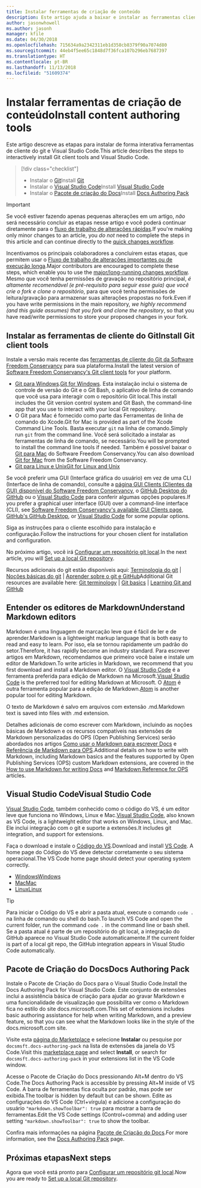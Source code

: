 ```yaml
---
title: Instalar ferramentas de criação de conteúdo
description: Este artigo ajuda a baixar e instalar as ferramentas cliente necessárias para o Git e para editar arquivos de markdown.
author: jasonwhowell
ms.author: jasonh
manager: kfile
ms.date: 04/30/2018
ms.openlocfilehash: 715634a9a2342311eb1d358cb8379f90a7074d80
ms.sourcegitcommit: 44eb4f5ee65c1848d7f36fca107b296eb7687397
ms.translationtype: HT
ms.contentlocale: pt-BR
ms.lasthandoff: 11/13/2018
ms.locfileid: "51609374"
---
```

# <a name="install-content-authoring-tools"></a><span data-ttu-id="c8b85-103">Instalar ferramentas de criação de conteúdo</span><span class="sxs-lookup"><span data-stu-id="c8b85-103">Install content authoring tools</span></span>

<span data-ttu-id="c8b85-104">Este artigo descreve as etapas para instalar de forma interativa ferramentas de cliente do git e Visual Studio Code.</span><span class="sxs-lookup"><span data-stu-id="c8b85-104">This article describes the steps to interactively install Git client tools and Visual Studio Code.</span></span>
> [!div class="checklist"]
> * <span data-ttu-id="c8b85-105">Instalar o [Git](https://git-scm.com/)</span><span class="sxs-lookup"><span data-stu-id="c8b85-105">Install [Git](https://git-scm.com/)</span></span>
> * <span data-ttu-id="c8b85-106">Instalar o [Visual Studio Code](https://code.visualstudio.com/)</span><span class="sxs-lookup"><span data-stu-id="c8b85-106">Install [Visual Studio Code](https://code.visualstudio.com/)</span></span>
> * <span data-ttu-id="c8b85-107">Instalar o [Pacote de criação do Docs](https://marketplace.visualstudio.com/items?itemName=docsmsft.docs-authoring-pack)</span><span class="sxs-lookup"><span data-stu-id="c8b85-107">Install [Docs Authoring Pack](https://marketplace.visualstudio.com/items?itemName=docsmsft.docs-authoring-pack)</span></span>

>[!IMPORTANT]
> <span data-ttu-id="c8b85-108">Se você estiver fazendo apenas pequenas alterações em um artigo, *não* será necessário concluir as etapas nesse artigo e você poderá continuar diretamente para o [fluxo de trabalho de alterações rápidas](index.md#quick-edits-to-existing-documents).</span><span class="sxs-lookup"><span data-stu-id="c8b85-108">If you're making only minor changes to an article, you *do not* need to complete the steps in this article and can continue directly to the [quick changes workflow](index.md#quick-edits-to-existing-documents).</span></span>
>
> <span data-ttu-id="c8b85-109">Incentivamos os principais colaboradores a concluírem estas etapas, que permitem usar o [Fluxo de trabalho de alterações importantes ou de execução longa](how-to-write-workflows-major.md).</span><span class="sxs-lookup"><span data-stu-id="c8b85-109">Major contributors are encouraged to complete these steps, which enable you to use the [major/long-running changes workflow](how-to-write-workflows-major.md).</span></span> <span data-ttu-id="c8b85-110">Mesmo que você tenha permissões de gravação no repositório principal, *é altamente recomendável (e pré-requisito para seguir esse guia) que você crie o fork e clone o repositório*, para que você tenha permissões de leitura/gravação para armazenar suas alterações propostas no fork.</span><span class="sxs-lookup"><span data-stu-id="c8b85-110">Even if you have write permissions in the main repository, *we highly recommend (and this guide assumes) that you fork and clone the repository*, so that you have read/write permissions to store your proposed changes in your fork.</span></span>

## <a name="install-git-client-tools"></a><span data-ttu-id="c8b85-111">Instalar as ferramentas de cliente do Git</span><span class="sxs-lookup"><span data-stu-id="c8b85-111">Install Git client tools</span></span> 

 <span data-ttu-id="c8b85-112">Instale a versão mais recente das [ferramentas de cliente do Git da Software Freedom Conservancy](https://git-scm.com/download/) para sua plataforma.</span><span class="sxs-lookup"><span data-stu-id="c8b85-112">Install the latest version of [Software Freedom Conservancy's Git client tools](https://git-scm.com/download/) for your platform.</span></span> 

* <span data-ttu-id="c8b85-113">[Git para Windows](https://git-scm.com/download/win).</span><span class="sxs-lookup"><span data-stu-id="c8b85-113">[Git for Windows](https://git-scm.com/download/win).</span></span> <span data-ttu-id="c8b85-114">Esta instalação inclui o sistema de controle de versão do Git e o Git Bash, o aplicativo de linha de comando que você usa para interagir com o repositório Git local.</span><span class="sxs-lookup"><span data-stu-id="c8b85-114">This install includes the Git version control system and Git Bash, the command-line app that you use to interact with your local Git repository.</span></span>
* <span data-ttu-id="c8b85-115">O Git para Mac é fornecido como parte das Ferramentas de linha de comando do Xcode.</span><span class="sxs-lookup"><span data-stu-id="c8b85-115">Git for Mac is provided as part of the Xcode Command Line Tools.</span></span> <span data-ttu-id="c8b85-116">Basta executar `git` na linha de comando.</span><span class="sxs-lookup"><span data-stu-id="c8b85-116">Simply run `git` from the command line.</span></span> <span data-ttu-id="c8b85-117">Você será solicitado a instalar as ferramentas de linha de comando, se necessário.</span><span class="sxs-lookup"><span data-stu-id="c8b85-117">You will be prompted to install the command line tools if needed.</span></span> <span data-ttu-id="c8b85-118">Também é possível baixar o [Git para Mac](https://git-scm.com/download/mac) do Software Freedom Conservancy.</span><span class="sxs-lookup"><span data-stu-id="c8b85-118">You can also download [Git for Mac](https://git-scm.com/download/mac) from the Software Freedom Conservancy.</span></span>
* [<span data-ttu-id="c8b85-119">Git para Linux e Unix</span><span class="sxs-lookup"><span data-stu-id="c8b85-119">Git for Linux and Unix</span></span>](https://git-scm.com/download/linux)

<span data-ttu-id="c8b85-120">Se você preferir uma GUI (Interface gráfica do usuário) em vez de uma CLI (Interface de linha de comando), consulte a [página GUI Clients (Clientes da GUI) disponível do Software Freedom Conservancy](https://git-scm.com/downloads/guis), o [GitHub Desktop do GitHub](https://desktop.github.com/) ou o [Visual Studio Code](https://www.visualstudio.com/products/code-vs.aspx) para conferir algumas opções populares.</span><span class="sxs-lookup"><span data-stu-id="c8b85-120">If you prefer a graphical user interface (GUI) over a command-line interface (CLI), see [Software Freedom Conservancy's available GUI Clients page](https://git-scm.com/downloads/guis), [GitHub's GitHub Desktop](https://desktop.github.com/), or [Visual Studio Code](https://www.visualstudio.com/products/code-vs.aspx) for some popular options.</span></span>

<span data-ttu-id="c8b85-121">Siga as instruções para o cliente escolhido para instalação e configuração.</span><span class="sxs-lookup"><span data-stu-id="c8b85-121">Follow the instructions for your chosen client for installation and configuration.</span></span>

<span data-ttu-id="c8b85-122">No próximo artigo, você irá [Configurar um repositório git local](get-started-setup-local.md).</span><span class="sxs-lookup"><span data-stu-id="c8b85-122">In the next article, you will [Set up a local Git repository](get-started-setup-local.md).</span></span>

   <span data-ttu-id="c8b85-123">Recursos adicionais do git estão disponíveis aqui: [Terminologia do git](https://help.github.com/articles/github-glossary) | [Noções básicas do git](https://git-scm.com/book/en/v2/Getting-Started-Git-Basics) | [Aprender sobre o git e GitHub](https://help.github.com/articles/good-resources-for-learning-git-and-github/)</span><span class="sxs-lookup"><span data-stu-id="c8b85-123">Additional Git resources are available here: [Git terminology](https://help.github.com/articles/github-glossary) | [Git basics](https://git-scm.com/book/en/v2/Getting-Started-Git-Basics) | [Learning Git and GitHub](https://help.github.com/articles/good-resources-for-learning-git-and-github/)</span></span>

## <a name="understand-markdown-editors"></a><span data-ttu-id="c8b85-124">Entender os editores de Markdown</span><span class="sxs-lookup"><span data-stu-id="c8b85-124">Understand Markdown editors</span></span>

<span data-ttu-id="c8b85-125">Markdown é uma linguagem de marcação leve que é fácil de ler e de aprender.</span><span class="sxs-lookup"><span data-stu-id="c8b85-125">Markdown is a lightweight markup language that is both easy to read and easy to learn.</span></span> <span data-ttu-id="c8b85-126">Por isso, ela se tornou rapidamente um padrão do setor.</span><span class="sxs-lookup"><span data-stu-id="c8b85-126">Therefore, it has rapidly become an industry standard.</span></span> <span data-ttu-id="c8b85-127">Para escrever artigos em Markdown, recomendamos que primeiro você baixe e instale um editor de Markdown.</span><span class="sxs-lookup"><span data-stu-id="c8b85-127">To write articles in Markdown, we recommend that you first download and install a Markdown editor.</span></span>  <span data-ttu-id="c8b85-128">O [Visual Studio Code](https://code.visualstudio.com/) é a ferramenta preferida para edição de Markdown na Microsoft.</span><span class="sxs-lookup"><span data-stu-id="c8b85-128">[Visual Studio Code](https://code.visualstudio.com/) is the preferred tool for editing Markdown at Microsoft.</span></span> <span data-ttu-id="c8b85-129">O [Atom](https://atom.io) é outra ferramenta popular para a edição de Markdown.</span><span class="sxs-lookup"><span data-stu-id="c8b85-129">[Atom](https://atom.io) is another popular tool for editing Markdown.</span></span>

<span data-ttu-id="c8b85-130">O texto de Markdown é salvo em arquivos com extensão .md.</span><span class="sxs-lookup"><span data-stu-id="c8b85-130">Markdown text is saved into files with .md extension.</span></span>

<span data-ttu-id="c8b85-131">Detalhes adicionais de como escrever com Markdown, incluindo as noções básicas de Markdown e os recursos compatíveis nas extensões de Markdown personalizadas do OPS (Open Publishing Services) serão abordados nos artigos [Como usar o Markdown para escrever Docs](how-to-write-use-markdown.md) e [Referência de Markdown para OPS](markdown-reference.md).</span><span class="sxs-lookup"><span data-stu-id="c8b85-131">Additional details on how to write with Markdown, including Markdown basics and the features supported by Open Publishing Services (OPS) custom Markdown extensions, are covered in the [How to use Markdown for writing Docs](how-to-write-use-markdown.md) and [Markdown Reference for OPS](markdown-reference.md) articles.</span></span>

## <a name="visual-studio-code"></a><span data-ttu-id="c8b85-132">Visual Studio Code</span><span class="sxs-lookup"><span data-stu-id="c8b85-132">Visual Studio Code</span></span>

<span data-ttu-id="c8b85-133">[Visual Studio Code](https://code.visualstudio.com/), também conhecido como o código do VS, é um editor leve que funciona no Windows, Linux e Mac.</span><span class="sxs-lookup"><span data-stu-id="c8b85-133">[Visual Studio Code](https://code.visualstudio.com/), also known as VS Code, is a lightweight editor that works on Windows, Linux, and Mac.</span></span> <span data-ttu-id="c8b85-134">Ele inclui integração com o git e suporte a extensões.</span><span class="sxs-lookup"><span data-stu-id="c8b85-134">It includes git integration, and support for extensions.</span></span>

<span data-ttu-id="c8b85-135">Faça o download e instale o [Código do VS](https://code.visualstudio.com/).</span><span class="sxs-lookup"><span data-stu-id="c8b85-135">Download and install [VS Code](https://code.visualstudio.com/).</span></span> <span data-ttu-id="c8b85-136">A home page do Código do VS deve detectar corretamente o seu sistema operacional.</span><span class="sxs-lookup"><span data-stu-id="c8b85-136">The VS Code home page should detect your operating system correctly.</span></span>

- [<span data-ttu-id="c8b85-137">Windows</span><span class="sxs-lookup"><span data-stu-id="c8b85-137">Windows</span></span>](https://code.visualstudio.com/docs/setup/windows)
- [<span data-ttu-id="c8b85-138">Mac</span><span class="sxs-lookup"><span data-stu-id="c8b85-138">Mac</span></span>](https://code.visualstudio.com/docs/setup/mac)
- [<span data-ttu-id="c8b85-139">Linux</span><span class="sxs-lookup"><span data-stu-id="c8b85-139">Linux</span></span>](https://code.visualstudio.com/docs/setup/linux)

> [!TIP]
> <span data-ttu-id="c8b85-140">Para iniciar o Código do VS e abrir a pasta atual, execute o comando `code .` na linha de comando ou shell do bash.</span><span class="sxs-lookup"><span data-stu-id="c8b85-140">To launch VS Code and open the current folder, run the command `code .` in the command line or bash shell.</span></span> <span data-ttu-id="c8b85-141">Se a pasta atual é parte de um repositório do git local, a integração do GitHub aparece no Visual Studio Code automaticamente.</span><span class="sxs-lookup"><span data-stu-id="c8b85-141">If the current folder is part of a local git repo, the GitHub integration appears in Visual Studio Code automatically.</span></span>

## <a name="docs-authoring-pack"></a><span data-ttu-id="c8b85-142">Pacote de Criação do Docs</span><span class="sxs-lookup"><span data-stu-id="c8b85-142">Docs Authoring Pack</span></span>
<span data-ttu-id="c8b85-143">Instale o Pacote de Criação do Docs para o Visual Studio Code.</span><span class="sxs-lookup"><span data-stu-id="c8b85-143">Install the Docs Authoring Pack for Visual Studio Code.</span></span> <span data-ttu-id="c8b85-144">Este conjunto de extensões inclui a assistência básica de criação para ajudar ao gravar Markdown e uma funcionalidade de visualização que possibilita ver como o Markdown fica no estilo do site docs.microsoft.com.</span><span class="sxs-lookup"><span data-stu-id="c8b85-144">This set of extensions includes basic authoring assistance for help when writing Markdown, and a preview feature, so that you can see what the Markdown looks like in the style of the docs.microsoft.com site.</span></span>

   <span data-ttu-id="c8b85-145">Visite esta [página do Marketplace](https://marketplace.visualstudio.com/items?itemName=docsmsft.docs-authoring-pack) e selecione **Instalar** ou pesquise por `docsmsft.docs-authoring-pack` na lista de extensões da janela do VS Code.</span><span class="sxs-lookup"><span data-stu-id="c8b85-145">Visit this [marketplace page](https://marketplace.visualstudio.com/items?itemName=docsmsft.docs-authoring-pack) and select **Install**, or search for `docsmsft.docs-authoring-pack` in your extensions list in the VS Code window.</span></span> 

   <span data-ttu-id="c8b85-146">Acesse o Pacote de Criação do Docs pressionando Alt+M dentro do VS Code.</span><span class="sxs-lookup"><span data-stu-id="c8b85-146">The Docs Authoring Pack is accessible by pressing Alt+M inside of VS Code.</span></span> <span data-ttu-id="c8b85-147">A barra de ferramentas fica oculta por padrão, mas pode ser exibida.</span><span class="sxs-lookup"><span data-stu-id="c8b85-147">The toolbar is hidden by default but can be shown.</span></span> <span data-ttu-id="c8b85-148">Edite as configurações do VS Code (Ctrl+vírgula) e adicione a configuração do usuário `"markdown.showToolbar": true` para mostrar a barra de ferramentas.</span><span class="sxs-lookup"><span data-stu-id="c8b85-148">Edit the VS Code settings (Control+comma) and adding user setting `"markdown.showToolbar": true` to show the toolbar.</span></span>

   <span data-ttu-id="c8b85-149">Confira mais informações na página [Pacote de Criação do Docs](how-to-write-docs-auth-pack.md).</span><span class="sxs-lookup"><span data-stu-id="c8b85-149">For more information, see the [Docs Authoring Pack](how-to-write-docs-auth-pack.md) page.</span></span>


## <a name="next-steps"></a><span data-ttu-id="c8b85-150">Próximas etapas</span><span class="sxs-lookup"><span data-stu-id="c8b85-150">Next steps</span></span>

<span data-ttu-id="c8b85-151">Agora que você está pronto para [Configurar um repositório git local](get-started-setup-local.md).</span><span class="sxs-lookup"><span data-stu-id="c8b85-151">Now you are ready to [Set up a local Git repository](get-started-setup-local.md).</span></span>

